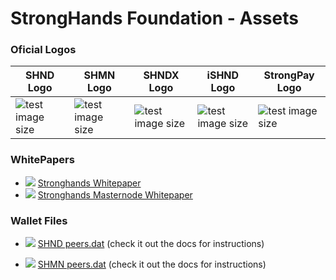 # StrongHands Foundation - Assets

### Oficial Logos

SHND Logo | SHMN Logo | SHNDX Logo | iSHND Logo| StrongPay Logo
------------ | ------------- | ------------- | -------------| -------------
![test image size](https://raw.githubusercontent.com/stronghands-oficial/assets/main/shnd-logo.svg) | ![test image size](https://raw.githubusercontent.com/stronghands-oficial/assets/main/shmn-logo.svg)| ![test image size](https://raw.githubusercontent.com/stronghands-oficial/assets/main/shndx-logo.svg) | ![test image size](https://raw.githubusercontent.com/stronghands-oficial/assets/main/ishnd-logo.svg)|![test image size](https://raw.githubusercontent.com/stronghands-oficial/assets/main/strongpay-logo.svg)


### WhitePapers

* [<img src="https://github.com/alexorbit/stronghands-website/blob/main/images/pdf-file.png?raw=true">](https://github.com/stronghands-oficial/assets/blob/main/shnd-whitepaper1.0.pdf) [Stronghands Whitepaper](https://github.com/stronghands-oficial/assets/blob/main/shnd-whitepaper1.0.pdf)
* [<img src="https://github.com/alexorbit/stronghands-website/blob/main/images/pdf-file.png?raw=true">](https://github.com/stronghands-oficial/assets/blob/main/shmn-whitepaper1.0.pdf) [Stronghands Masternode Whitepaper](https://github.com/stronghands-oficial/assets/blob/main/shmn-whitepaper1.0.pdf)

### Wallet Files

* [<img src="https://github.com/alexorbit/stronghands-website/blob/main/images/dat.png?raw=true">](https://github.com/stronghands-oficial/assets/raw/main/shnd-peers.dat) [SHND peers.dat](https://github.com/stronghands-oficial/assets/raw/main/shnd-peers.dat) (check it out the docs for instructions)

* [<img src="https://github.com/alexorbit/stronghands-website/blob/main/images/dat.png?raw=true">](https://github.com/stronghands-oficial/assets/raw/main/shmn-peers.dat) [SHMN peers.dat](https://github.com/stronghands-oficial/assets/raw/main/shmn-peers.dat) (check it out the docs for instructions)
